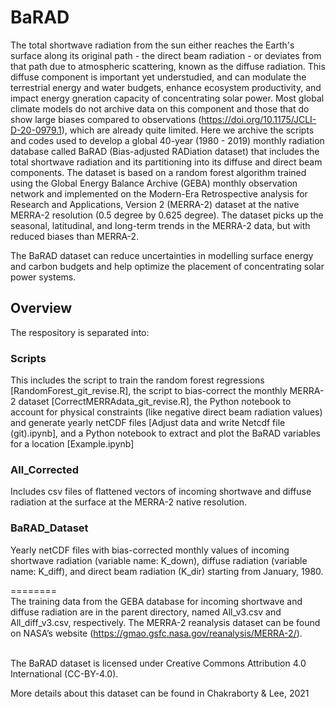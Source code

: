 # BaRAD
The total shortwave radiation from the sun either reaches the Earth's surface along its original path - the direct beam radiation - or deviates from that path due to atmospheric scattering, known as the diffuse radiation. This diffuse component is important yet understudied, and can modulate the terrestrial energy and water budgets, enhance ecosystem productivity, and impact energy gneration capacity of concentrating solar power. Most global climate models do not archive data on this component and those that do show large biases compared to observations (https://doi.org/10.1175/JCLI-D-20-0979.1), which are already quite limited. Here we archive the scripts and codes used to develop a global 40-year (1980 - 2019) monthly radiation database called BaRAD (Bias-adjusted RADiation dataset) that includes the total shortwave radiation and its partitioning into its diffuse and direct beam components. The dataset is based on a random forest algorithm trained using the Global Energy Balance Archive (GEBA) monthly observation network and implemented on the Modern-Era Retrospective analysis for Research and Applications, Version 2 (MERRA-2) dataset at the native MERRA-2 resolution (0.5 degree by 0.625 degree). The dataset picks up the seasonal, latitudinal, and long-term trends in the MERRA-2 data, but with reduced biases than MERRA-2.

The BaRAD dataset can reduce uncertainties in modelling surface energy and carbon budgets and help optimize the placement of concentrating solar power systems.

## Overview ##
The respository is separated into:<br/>

### Scripts ###
This includes the script to train the random forest regressions [RandomForest_git_revise.R], the script to bias-correct the monthly MERRA-2 dataset [CorrectMERRAdata_git_revise.R], the Python notebook to account for physical constraints (like negative direct beam radiation values) and generate yearly netCDF files [Adjust data and write Netcdf file (git).ipynb], and a Python notebook to extract and plot the BaRAD variables for a location [Example.ipynb]<br/>
### All_Corrected ###
Includes csv files of flattened vectors of incoming shortwave and diffuse radiation at the surface at the MERRA-2 native resolution.<br/>
### BaRAD_Dataset ###
Yearly netCDF files with bias-corrected monthly values of incoming shortwave radiation (variable name: K_down), diffuse radiation (variable name: K_diff), and direct beam radiation (K_dir) starting from January, 1980.<br/>

========<br/>
The training data from the GEBA database for incoming shortwave and diffuse radiation are in the parent directory, named All_v3.csv and All_diff_v3.csv, respectively. The MERRA-2  reanalysis  dataset  can be  found on  NASA’s website  (https://gmao.gsfc.nasa.gov/reanalysis/MERRA-2/). <br/><br/>

The BaRAD dataset is licensed under Creative Commons Attribution 4.0 International (CC-BY-4.0).

More details about this dataset can be found in Chakraborty & Lee, 2021
